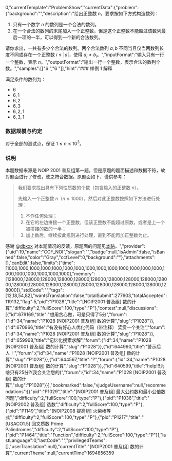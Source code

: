 0,"currentTemplate":"ProblemShow","currentData":{"problem":{"background":"","description":"给出正整数 $n$，要求按如下方式构造数列：

1. 只有一个数字 $n$ 的数列是一个合法的数列。
2. 在一个合法的数列的末尾加入一个正整数，但是这个正整数不能超过该数列最后一项的一半，可以得到一个新的合法数列。

请你求出，一共有多少个合法的数列。两个合法数列 $a, b$ 不同当且仅当两数列长度不同或存在一个正整数 $i \leq |a|$，使得 $a_i \neq b_i$。","inputFormat":"输入只有一行一个整数，表示 $n$。","outputFormat":"输出一行一个整数，表示合法的数列个数。","samples":[["6
","6
"]],"hint":"### 样例 1 解释

满足条件的数列为：
- $6$
- $6, 1$
- $6, 2$
- $6, 3$
- $6, 2, 1$
- $6, 3, 1$

### 数据规模与约定

对于全部的测试点，保证 $1 \leq n \leq 10^3$。

### 说明

本题数据来源是 NOIP 2001 普及组第一题，但是原题的题面描述和数据不符，故对题面进行了修改，使之符合数据。原题面如下，谨供参考：

> 我们要求找出具有下列性质数的个数（包含输入的正整数 $n$）。
>
> 先输入一个正整数 $n$（$n \le 1000$），然后对此正整数按照如下方法进行处理：
>
> 1. 不作任何处理；
> 2. 在它的左边拼接一个正整数，但该正整数不能超过原数，或者是上一个被拼接的数的一半；
> 3. 加上数后，继续按此规则进行处理，直到不能再加正整数为止。

感谢 @[dbxxx](\/user\/120868) 对本题情况的反馈，原题面的问题见[本贴](https:\/\/www.luogu.com.cn\/discuss\/526184)。","provider":{"uid":19,"name":"CCF_NOI","slogan":"","badge":null,"isAdmin":false,"isBanned":false,"color":"Gray","ccfLevel":0,"background":""},"attachments":[],"canEdit":false,"limits":{"time":[1000,1000,1000,1000,1000,1000,1000,1000,1000,1000,1000,1000,1000,1000,1000,1000,1000,1000,1000,1000],"memory":[128000,128000,128000,128000,128000,128000,128000,128000,128000,128000,128000,128000,128000,128000,128000,128000,128000,128000,128000,128000]},"stdCode":"","tags":[12,18,54,82],"wantsTranslation":false,"totalSubmit":277603,"totalAccepted":119132,"flag":5,"pid":"P1028","title":"[NOIP2001 普及组] 数的计算","difficulty":2,"fullScore":100,"type":"P"},"contest":null,"discussions":[{"id":679169,"title":"想用贪心做，可是只得了5分","forum":{"id":34,"name":"P1028 [NOIP2001 普及组] 数的计算","slug":"P1028"}},{"id":670966,"title":"有没有好心人优化代码（带注释） 奖赏一个关注","forum":{"id":34,"name":"P1028 [NOIP2001 普及组] 数的计算","slug":"P1028"}},{"id":659968,"title":"记忆化搜索求解","forum":{"id":34,"name":"P1028 [NOIP2001 普及组] 数的计算","slug":"P1028"}},{"id":644990,"title":"警示后人！","forum":{"id":34,"name":"P1028 [NOIP2001 普及组] 数的计算","slug":"P1028"}},{"id":644567,"title":"?","forum":{"id":34,"name":"P1028 [NOIP2001 普及组] 数的计算","slug":"P1028"}},{"id":640599,"title":"help!!!为啥只有25分?(我会关注您的)","forum":{"id":34,"name":"P1028 [NOIP2001 普及组] 数的计算","slug":"P1028"}}],"bookmarked":false,"vjudgeUsername":null,"recommendations":[{"pid":"P1029","title":"[NOIP2001 普及组] 最大公约数和最小公倍数问题","difficulty":2,"fullScore":100,"type":"P"},{"pid":"P1036","title":"[NOIP2002 普及组] 选数","difficulty":2,"fullScore":100,"type":"P"},{"pid":"P1149","title":"[NOIP2008 提高组] 火柴棒等式","difficulty":2,"fullScore":100,"type":"P"},{"pid":"P1217","title":"[USACO1.5] 回文质数 Prime Palindromes","difficulty":2,"fullScore":100,"type":"P"},{"pid":"P1464","title":"Function","difficulty":2,"fullScore":100,"type":"P"}],"lastLanguage":0,"lastCode":"","privilegedTeams":[],"userTranslation":null},"currentTitle":"[NOIP2001 普及组] 数的计算","currentTheme":null,"currentTime":1694856359